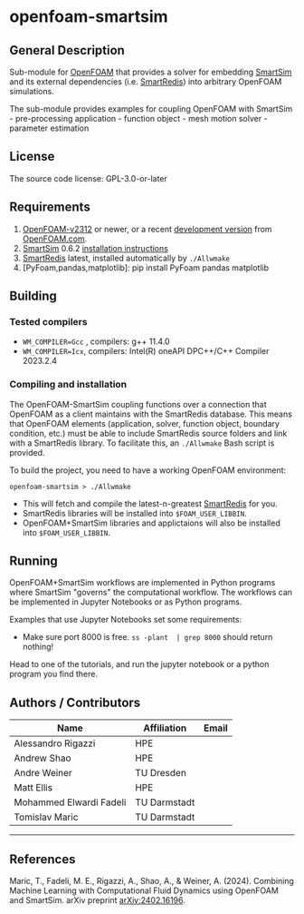 # openfoam-smartsim 

## General Description

Sub-module for [OpenFOAM][OpenFOAM] that provides a solver for embedding [SmartSim][SmartSim]
and its external dependencies (i.e. [SmartRedis][SmartRedis]) into arbitrary OpenFOAM simulations.

The sub-module provides examples for coupling OpenFOAM with SmartSim 
    - pre-processing application 
    - function object
    - mesh motion solver
    - parameter estimation 

## License

The source code license: GPL-3.0-or-later

## Requirements

1. [OpenFOAM-v2312] or newer, or a recent [development version][OpenFOAM-git]
   from [OpenFOAM.com][OpenFOAM]. 
2. [SmartSim] 0.6.2 [installation instructions](https://www.craylabs.org/docs/installation_instructions/basic.html)
3. [SmartRedis] latest, installed automatically by `./Allwmake`
4. [PyFoam,pandas,matplotlib]: pip install PyFoam pandas matplotlib

## Building

### Tested compilers 

* `WM_COMPILER=Gcc` , compilers: g++ 11.4.0
* `WM_COMPILER=Icx`, compilers: Intel(R) oneAPI DPC++/C++ Compiler 2023.2.4

### Compiling and installation 

The OpenFOAM-SmartSim coupling functions over a connection that OpenFOAM as a client maintains with the SmartRedis database. This means that OpenFOAM elements (application, solver, function object, boundary condition, etc.) must be able to include SmartRedis source folders and link with a SmartRedis library. To facilitate this, an `./Allwmake` Bash script is provided. 

To build the project, you need to have a working OpenFOAM environment: 

```
openfoam-smartsim > ./Allwmake
```

- This will fetch and compile the latest-n-greatest [SmartRedis](https://github.com/CrayLabs/SmartRedis) for you.
- SmartRedis libraries will be installed into `$FOAM_USER_LIBBIN`.
- OpenFOAM+SmartSim libraries and applictaions will also be installed into `$FOAM_USER_LIBBIN`.

## Running 

OpenFOAM+SmartSim workflows are implemented in Python programs where SmartSim "governs" the computational workflow. The workflows can be implemented in Jupyter Notebooks or as Python programs. 

Examples that use Jupyter Notebooks set some requirements: 

- Make sure port 8000 is free. `ss -plant  | grep 8000` should return nothing!

Head to one of the tutorials, and run the jupyter notebook or a python program you find there.

## Authors / Contributors

| Name | Affiliation | Email
|------|-------|-----------|
| Alessandro Rigazzi | HPE | |
| Andrew Shao | HPE | |
| Andre Weiner | TU Dresden | |
| Matt  Ellis | HPE | |
| Mohammed Elwardi Fadeli | TU Darmstadt | |
| Tomislav Maric | TU Darmstadt | |

----

[OpenFOAM]: https://www.openfoam.com
[OpenFOAM-v2312]: https://www.openfoam.com/releases/openfoam-v2312/
[OpenFOAM-git]: https://develop.openfoam.com/Development/openfoam

[SmartSim]: https://github.com/CrayLabs/SmartSim 
[SmartSim-Installation]: https://www.craylabs.org/docs/installation_instructions/basic.html
[SmartRedis]: https://www.craylabs.org/docs/installation_instructions/basic.html

## References

Maric, T., Fadeli, M. E., Rigazzi, A., Shao, A., & Weiner, A. (2024). Combining Machine Learning with Computational Fluid Dynamics using OpenFOAM and SmartSim. arXiv preprint [arXiv:2402.16196](https://doi.org/10.48550/arXiv.2402.16196).
